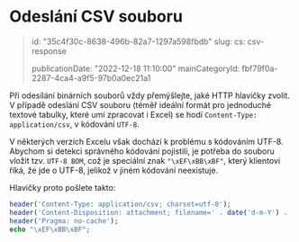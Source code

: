 Odeslání CSV souboru
====================

> id: "35c4f30c-8638-496b-82a7-1297a598fbdb"
> slug:
> 	cs: csv-response
> 
> publicationDate: "2022-12-18 11:10:00"
> mainCategoryId: fbf79f0a-2287-4ca4-a9f5-97b0a0ec21a1

Při odesílání binárních souborů vždy přemýšlejte, jaké HTTP hlavičky zvolit. V případě odeslání CSV souboru (téměř ideální formát pro jednoduché textové tabulky, které umí zpracovat i Excel) se hodí `Content-Type: application/csv`, v kódování `UTF-8`.

V některých verzích Excelu však dochází k problému s kódováním UTF-8. Abychom si detekci správného kódování pojistili, je potřeba do souboru vložit tzv. `UTF-8 BOM`, což je speciální znak `"\xEF\xBB\xBF"`, který klientovi říká, že jde o UTF-8, jelikož v jiném kódování neexistuje.

Hlavičky proto pošlete takto:

```php
header('Content-Type: application/csv; charset=utf-8');
header('Content-Disposition: attachment; filename=' . date('d-m-Y') . '_file.csv');
header('Pragma: no-cache');
echo "\xEF\xBB\xBF";
```
